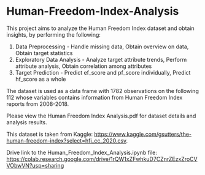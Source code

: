 # Human-Freedom-Index-Analysis
This project aims to analyze the Human Freedom Index dataset and obtain insights, by performing the following:<br>
1. Data Preprocessing - Handle missing data, Obtain overview on data, Obtain target statistics <br>
2. Exploratory Data Analysis - Analyze target attribute trends, Perform attribute analysis, Obtain correlation among attributes <br>
3. Target Prediction - Predict ef_score and pf_score individually, Predict hf_score as a whole

The dataset is used as a data frame with 1782 observations on the following 112 whose variables contains information from Human Freedom Index reports from 2008-2018.
<br>

Please view the Human Freedom Index Analysis.pdf for dataset details and analysis results.

This dataset is taken from Kaggle: https://www.kaggle.com/gsutters/the-human-freedom-index?select=hfi_cc_2020.csv.

Drive link to the Human_Freedom_Index_Analysis.ipynb file: https://colab.research.google.com/drive/1rQW1xZFwhkuD7CZnrZEzxZroCVVObwVN?usp=sharing
